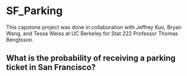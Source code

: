 # SF_Parking
This capstone project was done in collaboration with Jeffrey Kuo, Bryan Wang, and Tessa Weiss at UC Berkeley for Stat 222 Professor Thomas Bengtsson.

## What is the probability of receiving a parking ticket in San Francisco?
